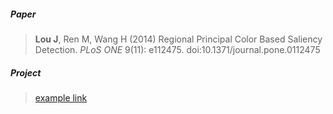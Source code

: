 ##### Paper
>**Lou J**, Ren M, Wang H (2014) Regional Principal Color Based Saliency Detection. *PLoS ONE* 9(11): e112475. doi:10.1371/journal.pone.0112475



##### Project
>[example link](http://www.loujing.com/rpc-saliency/ "With a Title")